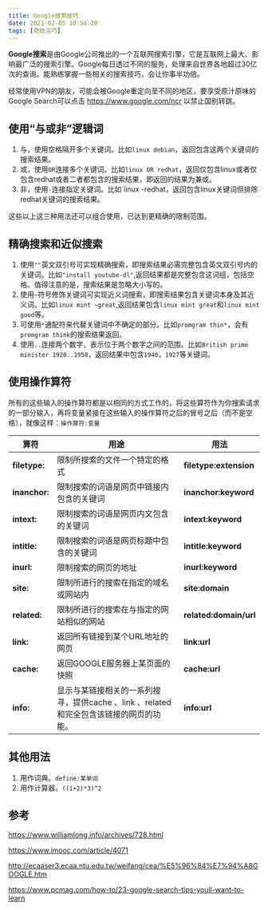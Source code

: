 ```yaml
---
title: Google搜索技巧
date: 2021-02-05 10:54:20
tags: [奇技淫巧]
---
```


**Google搜索**是由Google公司推出的一个互联网搜索引擎，它是互联网上最大、影响最广泛的搜索引擎。Google每日透过不同的服务，处理来自世界各地超过30亿次的查询。能熟练掌握一些相关的搜索技巧，会让你事半功倍。

<!-- more -->

经常使用VPN的朋友，可能会被Google重定向至不同的地区，要享受原汁原味的Google Search可以点击  https://www.google.com/ncr 以禁止国别转跳。

## 使用“与或非”逻辑词

1. 与，使用空格隔开多个关键词。比如`linux debian`，返回包含这两个关键词的搜索结果。
2. 或，使用`OR`连接多个关键词。比如`linux OR redhat`，返回仅包含linux或者仅包含redhat或者二者都包含的搜索结果，即返回的结果为兼或。
3. 非，使用`-`连接指定关键词。比如`linux -redhat，返回包含linux关键词但排除redhat关键词的搜索结果。

这些以上这三种用法还可以组合使用，已达到更精确的限制范围。

## 精确搜索和近似搜索

1. 使用`""`英文双引号可实现精确搜索，即搜索结果必需完整包含英文双引号内的关键词。比如`"install youtube-dl"`,返回结果都是完整包含这词组，包括空格。值得注意的是，搜索结果是忽略大小写的。
2. 使用`~`符号修饰关键词可实现近义词搜索，即搜索结果包含关键词本身及其近义词。比如`linux mint ~great`,返回结果包含`linux mint great`和`linux mint good`等。
3. 可使用`*`通配符来代替关键词中不确定的部分。比如`promgram thin*`，会有`promgram think`的搜索结果返回。
4. 使用`..`连接两个数字，表示位于两个数字之间的范围。比如`British prime minister 1920..1950`，返回结果中包含`1940`，`1927`等关键词。

## 使用操作算符

所有的这些输入的操作算符都是以相同的方式工作的，将这些算符作为你搜索请求的一部分输入，再将变量紧接在这些输入的操作算符之后的冒号之后（而不是空格），就像这样：`操作算符:变量`

| **算符**      | **用途**                                                     | 用法                   |
| ------------- | ------------------------------------------------------------ | ---------------------- |
| **filetype:** | 限制所搜索的文件一个特定的格式                               | **filetype:extension** |
| **inanchor:** | 限制搜索的词语是网页中链接内包含的关键词                     | **inanchor:keyword**   |
| **intext:**   | 限制搜索的词语是网页内文包含的关键词                         | **intext:keyword**     |
| **intitle:**  | 限制搜索的词语是网页标题中包含的关键词                       | **intitle:keyword**    |
| **inurl:**    | 限制搜索的网页的地址                                         | **inurl:keyword**      |
| **site:**     | 限制所进行的搜索在指定的域名或网站内                         | **site:domain**        |
| **related:**  | 限制所进行的搜索在与指定的网站相似的网站                     | **related:domain/url** |
| **link:**     | 返回所有链接到某个URL地址的网页                              | **link:url**           |
| **cache:**    | 返回GOOGLE服务器上某页面的快照                               | **cache:url**          |
| **info:**     | 显示与某链接相关的一系列搜寻，提供cache 、link 、related和完全包含该链接的网页的功能。 | **info:url**           |

## 其他用法

1. 用作词典。`define:某单词`
2. 用作计算器。`((1+2)*3)^2`

## 参考

https://www.williamlong.info/archives/728.html

https://www.imooc.com/article/4071

http://ecaaser3.ecaa.ntu.edu.tw/weifang/cea/%E5%96%84%E7%94%A8GOOGLE.htm

https://www.pcmag.com/how-to/23-google-search-tips-youll-want-to-learn